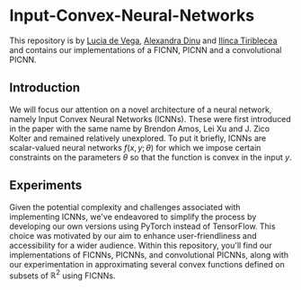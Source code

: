 # Input-Convex-Neural-Networks
This repository is by [Lucia de Vega](https://github.com/luciadvo), [Alexandra Dinu](https://github.com/anditp) and [Ilinca Tiriblecea](https://github.com/ilincatiri) and contains our implementations of a FICNN, PICNN and a convolutional PICNN. 

## Introduction
We will focus our attention on a novel architecture of a neural network, namely Input Convex Neural Networks (ICNNs). These were first introduced in the paper with the same name by Brendon Amos,  Lei Xu and J. Zico Kolter and remained relatively unexplored. To put it briefly, ICNNs are scalar-valued neural networks $` f(x, y;\theta) `$ for which we impose certain constraints on the parameters $` \theta `$ so that the function is convex in the input $`y `$.


## Experiments
Given the potential complexity and challenges associated with implementing ICNNs, we've endeavored to simplify the process by developing our own versions using PyTorch instead of TensorFlow. This choice was motivated by our aim to enhance user-friendliness and accessibility for a wider audience. Within this repository, you'll find our implementations of FICNNs, PICNNs, and convolutional PICNNs, along with our experimentation in approximating several convex functions defined on subsets of $` \mathbb{R}^2 `$ using FICNNs.
